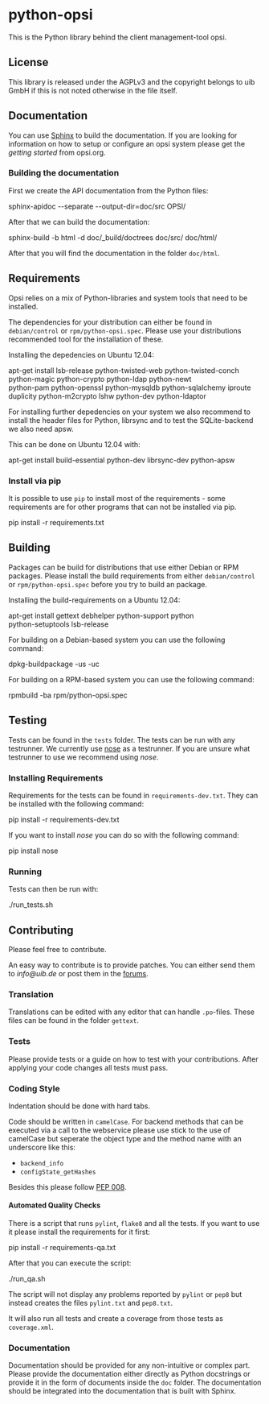 # python-opsi

This is the Python library behind the client management-tool opsi.


## License

This library is released under the AGPLv3 and the copyright belongs to
uib GmbH if this is not noted otherwise in the file itself.


## Documentation

You can use [Sphinx](http://sphinx-doc.org/) to build the documentation.
If you are looking for information on how to setup or configure an opsi
system please get the _getting started_ from opsi.org.

### Building the documentation

First we create the API documentation from the Python files:

  sphinx-apidoc --separate --output-dir=doc/src OPSI/

After that we can build the documentation:

  sphinx-build -b html -d doc/_build/doctrees doc/src/ doc/html/


After that you will find the documentation in the folder ``doc/html``.

## Requirements

Opsi relies on a mix of Python-libraries and system tools that need to
be installed.

The dependencies for your distribution can either be found in
``debian/control`` or ``rpm/python-opsi.spec``.
Please use your distributions recommended tool for the installation of
these.

Installing the depedencies on Ubuntu 12.04:

  apt-get install lsb-release python-twisted-web python-twisted-conch \
  python-magic python-crypto python-ldap python-newt \
  python-pam python-openssl python-mysqldb python-sqlalchemy iproute \
  duplicity python-m2crypto lshw python-dev python-ldaptor


For installing further depedencies on your system we also recommend to
install the header files for Python, librsync and to test the
SQLite-backend we also need apsw.

This can be done on Ubuntu 12.04 with:

  apt-get install build-essential python-dev librsync-dev python-apsw


### Install via pip

It is possible to use ``pip`` to install most of the requirements - some
requirements are for other programs that can not be installed via pip.

  pip install -r requirements.txt


## Building

Packages can be build for distributions that use either Debian or RPM
packages.
Please install the build requirements from either ``debian/control`` or
``rpm/python-opsi.spec`` before you try to build an package.


Installing the build-requirements on a Ubuntu 12.04:

  apt-get install gettext debhelper python-support python \
  python-setuptools lsb-release


For building on a Debian-based system you can use the following command:

  dpkg-buildpackage -us -uc


For building on a RPM-based system you can use the following command:

  rpmbuild -ba rpm/python-opsi.spec


## Testing

Tests can be found in the ``tests`` folder. The tests can be run with
any testrunner. We currently use
[nose](http://nose.readthedocs.org/en/latest/) as a testrunner.
If you are unsure what testrunner to use we recommend using _nose_.

### Installing Requirements

Requirements for the tests can be found in ``requirements-dev.txt``.
They can be installed with the following command:

  pip install -r requirements-dev.txt


If you want to install _nose_ you can do so with the following command:

  pip install nose


### Running

Tests can then be run with:

  ./run_tests.sh


## Contributing

Please feel free to contribute.

An easy way to contribute is to provide patches. You can either send
them to _info@uib.de_ or post them in the [forums](https://forum.opsi.org).

### Translation

Translations can be edited with any editor that can handle ``.po``-files.
These files can be found in the folder ``gettext``.

### Tests

Please provide tests or a guide on how to test with your contributions.
After applying your code changes all tests must pass.

### Coding Style

Indentation should be done with hard tabs.

Code should be written in ``camelCase``.
For backend methods that can be executed via a call to the webservice
please use stick to the use of camelCase but seperate the object type
and the method name with an underscore like this:

* ``backend_info``
* ``configState_getHashes``


Besides this please follow
[PEP 008](http://legacy.python.org/dev/peps/pep-0008/).


#### Automated Quality Checks

There is a script that runs ``pylint``, ``flake8`` and all the tests.
If you want to use it please install the requirements for it first:

  pip install -r requirements-qa.txt


After that you can execute the script:

  ./run_qa.sh

The script will not display any problems reported by ``pylint`` or
``pep8`` but instead creates the files ``pylint.txt`` and ``pep8.txt``.

It will also run all tests and create a coverage from those tests as
``coverage.xml``.

### Documentation

Documentation should be provided for any non-intuitive or complex part.
Please provide the documentation either directly as Python docstrings or
provide it in the form of documents inside the ``doc`` folder.
The documentation should be integrated into the documentation that is
built with Sphinx.
